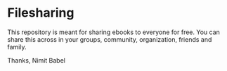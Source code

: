 # Filesharing
This repository is meant for sharing ebooks to everyone for free.
You can share this across in your groups, community, organization, friends and family.

Thanks,
Nimit Babel
